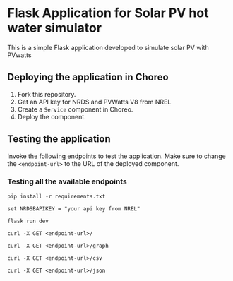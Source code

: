 # Flask Application for Solar PV hot water simulator

This is a simple Flask application developed to simulate solar PV with PVwatts

## Deploying the application in Choreo

1. Fork this repository.
2. Get an API key for NRDS and PVWatts V8 from NREL
3. Create a `Service` component in Choreo.
4. Deploy the component.

## Testing the application

Invoke the following endpoints to test the application. Make sure to change the `<endpoint-url>` to the URL of the deployed component.

### Testing all the available endpoints

```
pip install -r requirements.txt

set NRDSBAPIKEY = "your api key from NREL"

flask run dev

curl -X GET <endpoint-url>/

curl -X GET <endpoint-url>/graph

curl -X GET <endpoint-url>/csv

curl -X GET <endpoint-url>/json

```
